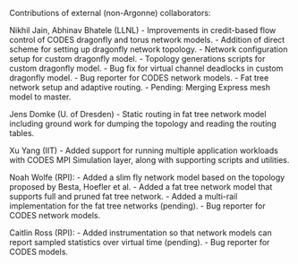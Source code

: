 Contributions of external (non-Argonne) collaborators:

Nikhil Jain, Abhinav Bhatele (LLNL)
    - Improvements in credit-based flow control of CODES dragonfly and torus network models.
    - Addition of direct scheme for setting up dragonfly network topology.
    - Network configuration setup for custom dragonfly model.
    - Topology generations scripts for custom dragonfly model.
    - Bug fix for virtual channel deadlocks in custom dragonfly model.
    - Bug reporter for CODES network models.
    - Fat tree network setup and adaptive routing.
    - Pending: Merging Express mesh model to master.

Jens Domke (U. of Dresden)
    - Static routing in fat tree network model including ground work for
      dumping the topology and reading the routing tables.

Xu Yang (IIT)
    - Added support for running multiple application workloads with CODES MPI
      Simulation layer, along with supporting scripts and utilities.

Noah Wolfe (RPI):
    - Added a slim fly network model based on the topology proposed by Besta,
      Hoefler et al.
    - Added a fat tree network model that supports full and pruned fat tree
      network.
    - Added a multi-rail implementation for the fat tree networks (pending).
    - Bug reporter for CODES network models.

Caitlin Ross (RPI):
    - Added instrumentation so that network models can report sampled
      statistics over virtual time (pending).
    - Bug reporter for CODES models.
